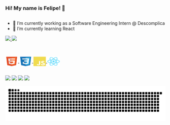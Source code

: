 ### Hi! My name is Felipe! 👋 
##

- 🔭 I’m currently working as a Software Engineering Intern @ Descomplica
- 🌱 I’m currently learning React

<div>
  <a href="https://github.com/FelipePavan13">
  <img height="170em" src="https://github-readme-stats.vercel.app/api?username=FelipePavan13&show_icons=true&theme=merko&include_all_commits=true&count_private=true"/>
  <img height="170em" src="https://github-readme-stats.vercel.app/api/top-langs/?username=FelipePavan13&layout=compact&langs_count=7&theme=merko"/>
</div>
  
##

<div style="display: inline_block"><br>
  <img align="center" alt="Felipe-HTML" height="30" width="40" src="https://raw.githubusercontent.com/devicons/devicon/master/icons/html5/html5-original.svg">
  <img align="center" alt="Felipe-CSS" height="30" width="40" src="https://raw.githubusercontent.com/devicons/devicon/master/icons/css3/css3-original.svg">
  <img align="center" alt="Felipe-Js" height="30" width="40" src="https://raw.githubusercontent.com/devicons/devicon/master/icons/javascript/javascript-plain.svg">
  <img align="center" alt="Felipe-React" height="30" width="40" src="https://raw.githubusercontent.com/devicons/devicon/master/icons/react/react-original.svg">
</div>
  
##

<div> 
  <a href="https://www.instagram.com/felipepavang/" target="_blank"><img src="https://img.shields.io/badge/-Instagram-%23E4405F?style=for-the-badge&logo=instagram&logoColor=white" target="_blank"></a>
 	<a href="https://www.twitch.tv/raptorstzx" target="_blank"><img src="https://img.shields.io/badge/Twitch-9146FF?style=for-the-badge&logo=twitch&logoColor=white" target="_blank"></a>
 <a href="https://discord.gg/B6FerJ2gPF" target="_blank"><img src="https://img.shields.io/badge/Discord-7289DA?style=for-the-badge&logo=discord&logoColor=white" target="_blank"></a> 
  <a href="https://www.linkedin.com/in/felipe-pavan-guedes-7659909a/" target="_blank"><img src="https://img.shields.io/badge/-LinkedIn-%230077B5?style=for-the-badge&logo=linkedin&logoColor=white" target="_blank"></a> 
 
  ![Snake animation](https://github.com/FelipePavan13/FelipePavan13/blob/output/github-contribution-grid-snake.svg)
 
</div>
